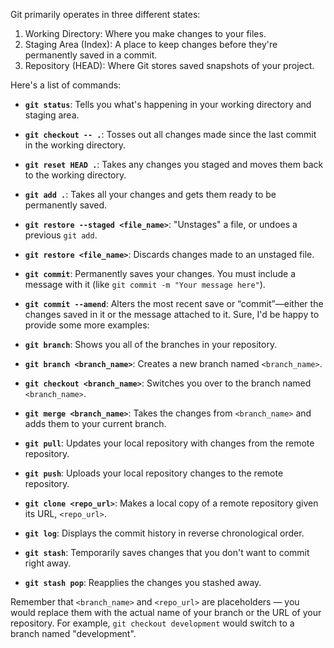 Git primarily operates in three different states:

1. Working Directory: Where you make changes to your files.
2. Staging Area (Index): A place to keep changes before they're permanently saved in a commit.
3. Repository (HEAD): Where Git stores saved snapshots of your project.

Here's a list of commands:
- **`git status`**: Tells you what's happening in your working directory and staging area.
- **`git checkout -- .`**: Tosses out all changes made since the last commit in the working directory.
- **`git reset HEAD .`**: Takes any changes you staged and moves them back to the working directory.
- **`git add .`**: Takes all your changes and gets them ready to be permanently saved.
- **`git restore --staged <file_name>`**: "Unstages" a file, or undoes a previous `git add`.
- **`git restore <file_name>`**: Discards changes made to an unstaged file.
- **`git commit`**: Permanently saves your changes. You must include a message with it (like `git commit -m "Your message here"`).
- **`git commit --amend`**: Alters the most recent save or “commit”—either the changes saved in it or the message attached to it.
Sure, I'd be happy to provide some more examples:

- **`git branch`**: Shows you all of the branches in your repository.

- **`git branch <branch_name>`**: Creates a new branch named `<branch_name>`.

- **`git checkout <branch_name>`**: Switches you over to the branch named `<branch_name>`.

- **`git merge <branch_name>`**: Takes the changes from `<branch_name>` and adds them to your current branch.

- **`git pull`**: Updates your local repository with changes from the remote repository.

- **`git push`**: Uploads your local repository changes to the remote repository.

- **`git clone <repo_url>`**: Makes a local copy of a remote repository given its URL, `<repo_url>`.

- **`git log`**: Displays the commit history in reverse chronological order.

- **`git stash`**: Temporarily saves changes that you don't want to commit right away.

- **`git stash pop`**: Reapplies the changes you stashed away.

Remember that `<branch_name>` and `<repo_url>` are placeholders — you would replace them with the actual name of your branch or the URL of your repository. For example, `git checkout development` would switch to a branch named "development".